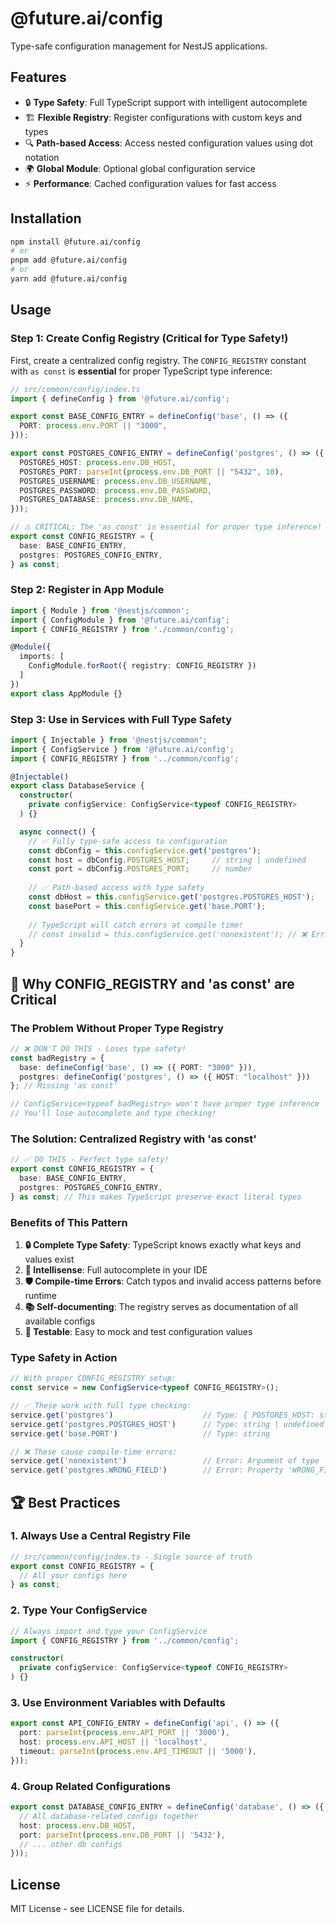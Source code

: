 # @future.ai/config

Type-safe configuration management for NestJS applications.

## Features

- 🔒 **Type Safety**: Full TypeScript support with intelligent autocomplete
- 🏗️ **Flexible Registry**: Register configurations with custom keys and types
- 🔍 **Path-based Access**: Access nested configuration values using dot notation
- 🌍 **Global Module**: Optional global configuration service
- ⚡ **Performance**: Cached configuration values for fast access

## Installation

```bash
npm install @future.ai/config
# or
pnpm add @future.ai/config
# or
yarn add @future.ai/config
```

## Usage

### Step 1: Create Config Registry (Critical for Type Safety!)

First, create a centralized config registry. The `CONFIG_REGISTRY` constant with `as const` is **essential** for proper TypeScript type inference:

```typescript
// src/common/config/index.ts
import { defineConfig } from '@future.ai/config';

export const BASE_CONFIG_ENTRY = defineConfig('base', () => ({
  PORT: process.env.PORT || "3000",
}));

export const POSTGRES_CONFIG_ENTRY = defineConfig('postgres', () => ({
  POSTGRES_HOST: process.env.DB_HOST,
  POSTGRES_PORT: parseInt(process.env.DB_PORT || "5432", 10),
  POSTGRES_USERNAME: process.env.DB_USERNAME,
  POSTGRES_PASSWORD: process.env.DB_PASSWORD,
  POSTGRES_DATABASE: process.env.DB_NAME,
}));

// ⚠️ CRITICAL: The 'as const' is essential for proper type inference!
export const CONFIG_REGISTRY = {
  base: BASE_CONFIG_ENTRY,
  postgres: POSTGRES_CONFIG_ENTRY,
} as const;
```

### Step 2: Register in App Module

```typescript
import { Module } from '@nestjs/common';
import { ConfigModule } from '@future.ai/config';
import { CONFIG_REGISTRY } from './common/config';

@Module({
  imports: [
    ConfigModule.forRoot({ registry: CONFIG_REGISTRY })
  ]
})
export class AppModule {}
```

### Step 3: Use in Services with Full Type Safety

```typescript
import { Injectable } from '@nestjs/common';
import { ConfigService } from '@future.ai/config';
import { CONFIG_REGISTRY } from '../common/config';

@Injectable()
export class DatabaseService {
  constructor(
    private configService: ConfigService<typeof CONFIG_REGISTRY>
  ) {}

  async connect() {
    // ✅ Fully type-safe access to configuration
    const dbConfig = this.configService.get('postgres');
    const host = dbConfig.POSTGRES_HOST;     // string | undefined
    const port = dbConfig.POSTGRES_PORT;     // number
    
    // ✅ Path-based access with type safety
    const dbHost = this.configService.get('postgres.POSTGRES_HOST');
    const basePort = this.configService.get('base.PORT');
    
    // TypeScript will catch errors at compile time!
    // const invalid = this.configService.get('nonexistent'); // ❌ Error!
  }
}
```

## 🚨 Why CONFIG_REGISTRY and 'as const' are Critical

### The Problem Without Proper Type Registry

```typescript
// ❌ DON'T DO THIS - Loses type safety!
const badRegistry = {
  base: defineConfig('base', () => ({ PORT: "3000" })),
  postgres: defineConfig('postgres', () => ({ HOST: "localhost" }))
}; // Missing 'as const'

// ConfigService<typeof badRegistry> won't have proper type inference
// You'll lose autocomplete and type checking!
```

### The Solution: Centralized Registry with 'as const'

```typescript
// ✅ DO THIS - Perfect type safety!
export const CONFIG_REGISTRY = {
  base: BASE_CONFIG_ENTRY,
  postgres: POSTGRES_CONFIG_ENTRY,
} as const; // This makes TypeScript preserve exact literal types
```

### Benefits of This Pattern

1. **🔒 Complete Type Safety**: TypeScript knows exactly what keys and values exist
2. **🎯 Intellisense**: Full autocomplete in your IDE
3. **🛡️ Compile-time Errors**: Catch typos and invalid access patterns before runtime
4. **📚 Self-documenting**: The registry serves as documentation of all available configs
5. **🧪 Testable**: Easy to mock and test configuration values

### Type Safety in Action

```typescript
// With proper CONFIG_REGISTRY setup:
const service = new ConfigService<typeof CONFIG_REGISTRY>();

// ✅ These work with full type checking:
service.get('postgres')                    // Type: { POSTGRES_HOST: string | undefined, ... }
service.get('postgres.POSTGRES_HOST')      // Type: string | undefined
service.get('base.PORT')                   // Type: string

// ❌ These cause compile-time errors:
service.get('nonexistent')                 // Error: Argument of type 'nonexistent' is not assignable
service.get('postgres.WRONG_FIELD')        // Error: Property 'WRONG_FIELD' does not exist
```

## 🏆 Best Practices

### 1. Always Use a Central Registry File

```typescript
// src/common/config/index.ts - Single source of truth
export const CONFIG_REGISTRY = {
  // All your configs here
} as const;
```

### 2. Type Your ConfigService

```typescript
// Always import and type your ConfigService
import { CONFIG_REGISTRY } from '../common/config';

constructor(
  private configService: ConfigService<typeof CONFIG_REGISTRY>
) {}
```

### 3. Use Environment Variables with Defaults

```typescript
export const API_CONFIG_ENTRY = defineConfig('api', () => ({
  port: parseInt(process.env.API_PORT || '3000'),
  host: process.env.API_HOST || 'localhost',
  timeout: parseInt(process.env.API_TIMEOUT || '5000'),
}));
```

### 4. Group Related Configurations

```typescript
export const DATABASE_CONFIG_ENTRY = defineConfig('database', () => ({
  // All database-related configs together
  host: process.env.DB_HOST,
  port: parseInt(process.env.DB_PORT || '5432'),
  // ... other db configs
}));
```

## License

MIT License - see LICENSE file for details. 